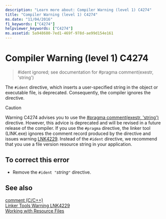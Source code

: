 ```yaml
---
description: "Learn more about: Compiler Warning (level 1) C4274"
title: "Compiler Warning (level 1) C4274"
ms.date: "11/04/2016"
f1_keywords: ["C4274"]
helpviewer_keywords: ["C4274"]
ms.assetid: 5a948680-7ed1-469f-978d-ae99d154e161
---
```

# Compiler Warning (level 1) C4274

> #ident ignored; see documentation for #pragma comment(exestr, 'string')

The `#ident` directive, which inserts a user-specified string in the object or executable file, is deprecated. Consequently, the compiler ignores the directive.

> [!CAUTION]
> Warning C4274 advises you to use the [#pragma comment(exestr, 'string')](../../preprocessor/comment-c-cpp.md) directive. However, this advice is deprecated and will be revised in a future release of the compiler. If you use the `#pragma` directive, the linker tool (LINK.exe) ignores the comment record produced by the directive and issues warning [LNK4229](../../error-messages/tool-errors/linker-tools-warning-lnk4229.md). Instead of the `#ident` directive, we recommend that you use a file version resource string in your application.

## To correct this error

- Remove the `#ident "`*string*`"` directive.

## See also

[comment (C/C++)](../../preprocessor/comment-c-cpp.md)<br/>
[Linker Tools Warning LNK4229](../../error-messages/tool-errors/linker-tools-warning-lnk4229.md)<br/>
[Working with Resource Files](../../windows/working-with-resource-files.md)
